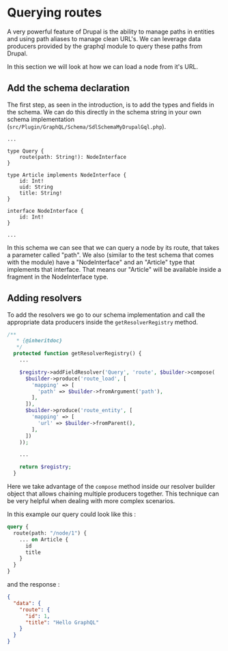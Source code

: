 # Querying routes

A very powerful feature of Drupal is the ability to manage paths in entities and using path aliases to manage clean URL's. We can leverage data producers provided by the graphql module to query these paths from Drupal.

In this section we will look at how we can load a node from it's URL.

## Add the schema declaration

The first step, as seen in the introduction, is to add the types and fields in the schema. We can do this directly in the schema string in your own schema implementation (`src/Plugin/GraphQL/Schema/SdlSchemaMyDrupalGql.php`).

```
...

type Query {
    route(path: String!): NodeInterface
}

type Article implements NodeInterface {
    id: Int!
    uid: String
    title: String!
}

interface NodeInterface {
    id: Int!
}

...

```

In this schema we can see that we can query a node by its route, that takes a parameter called "path". We also (similar to the test schema that comes with the module) have a "NodeInterface" and an "Article" type that implements that interface. That means our "Article" will be available inside a fragment in the NodeInterface type.

## Adding resolvers

To add the resolvers we go to our schema implementation and call the appropriate data producers inside the `getResolverRegistry` method.

```php
/**
   * {@inheritdoc}
   */
  protected function getResolverRegistry() {
    ...

    $registry->addFieldResolver('Query', 'route', $builder->compose(
      $builder->produce('route_load', [
        'mapping' => [
          'path' => $builder->fromArgument('path'),
        ],
      ]),
      $builder->produce('route_entity', [
        'mapping' => [
          'url' => $builder->fromParent(),
        ],
      ])
    ));

    ...

    return $registry;
  }
```

Here we take advantage of the `compose` method inside our resolver builder object that allows chaining multiple producers together. This technique can be very helpful when dealing with more complex scenarios.

In this example our query could look like this :

```graphql
query {
  route(path: "/node/1") {
    ... on Article {
      id
      title
    }
  }
}
```

and the response :

```json
{
  "data": {
    "route": {
      "id": 1,
      "title": "Hello GraphQL"
    }
  }
}
```
